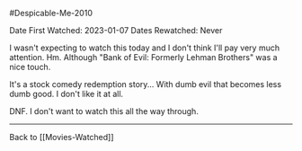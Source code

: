#Despicable-Me-2010

Date First Watched:  2023-01-07
Dates Rewatched:  Never

I wasn't expecting to watch this today and I don't think I'll pay very much attention.  Hm.  Although "Bank of Evil: Formerly Lehman Brothers" was a nice touch.

It's a stock comedy redemption story...  With dumb evil that becomes less dumb good.  I don't like it at all.

DNF.  I don't want to watch this all the way through.

---
Back to [[Movies-Watched]]